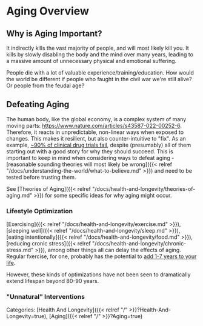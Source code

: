 # Aging Overview

## Why is Aging Important?

It indirectly kills the vast majority of people, and will most likely kill you.
It kills by slowly disabling the body and the mind over many years, leading to
a massive amount of unnecessary physical and emotional suffering.

People die with a lot of valuable experience/training/education.
How would the world be different if people who faught in the civil war we're still
alive?  Or people from the feudal age?

## Defeating Aging

The human body, like the global economy, is a complex system of many moving
parts: https://www.nature.com/articles/s43587-022-00252-6.
Therefore, it reacts in unpredictable, non-linear ways when exposed to changes.
This makes it resilient, but also counter-intuitive to "fix".
As an example, [~90% of clinical drug trials
fail](https://www.sciencedirect.com/science/article/pii/S2211383522000521),
despite (presumably) all of them starting out with a good story for why they
should succeed.
This is important to keep in mind when considering ways to defeat aging -
[reasonable sounding theories will most likely be wrong]({{< relref
"/docs/understanding-the-world/what-to-believe.md" >}}) and need to be tested
before trusting them.

See [Theories of Aging]({{< relref
"/docs/health-and-longevity/theories-of-aging.md" >}}) for some specific
ideas for why aging might occur.

### Lifestyle Optimization

[Exercising]({{< relref
"/docs/health-and-longevity/exercise.md" >}}), [sleeping well]({{< relref
"/docs/health-and-longevity/sleep.md" >}}), [eating intentionally]({{< relref
"/docs/health-and-longevity/food.md" >}}), [reducing cronic stress]({{< relref
"/docs/health-and-longevity/chronic-stress.md" >}}), among other things all
can delay the effects of aging.
Regular fxercise, for one, probably has the potential to [add 1-7 years to your
life](https://www.ncbi.nlm.nih.gov/pmc/articles/PMC3395188/).

However, these kinds of optimizations have not been seen to dramatically extend
lifespan beyond 80-90 years.

### "Unnatural" Interventions

Categories: [Health And Longevity]({{< relref "/" >}}?Health-And-Longevity=true),
[Aging]({{< relref "/" >}}?Aging=true)
